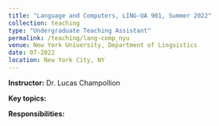 ```yaml
---
title: "Language and Computers, LING-UA 901, Summer 2022"
collection: teaching
type: "Undergraduate Teaching Assistant"
permalink: /teaching/lang-comp_nyu
venue: New York University, Department of Linguistics
date: 07-2022
location: New York City, NY
---
```


<b>Instructor:</b> Dr. Lucas Champollion

<b>Key topics:</b>

<b>Responsibilities:</b> 

